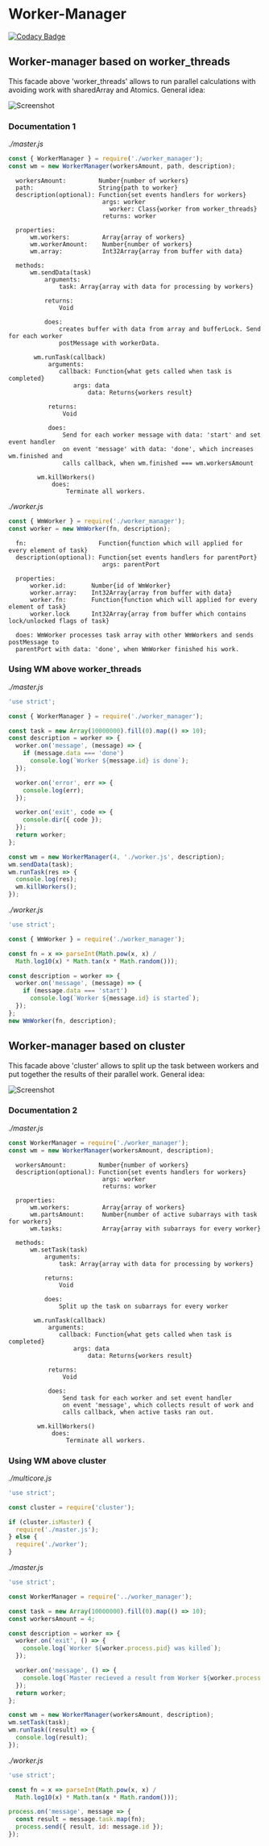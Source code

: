 # Worker-Manager

[![Codacy Badge](https://api.codacy.com/project/badge/Grade/806c809ae9a64cab93dd6333dd60a4f4)](https://app.codacy.com/app/a-kuharenko/worker-manager?utm_source=github.com&utm_medium=referral&utm_content=a-kuharenko/worker-manager&utm_campaign=Badge_Grade_Dashboard)

## **Worker-manager based on worker_threads**
This facade above 'worker_threads' allows to run parallel calculations with avoiding work with sharedArray and Atomics.
General idea:

![Screenshot](./worker_threads/scheme.jpeg)
### Documentation 1
*./master.js*
```js
const { WorkerManager } = require('./worker_manager');
const wm = new WorkerManager(workersAmount, path, description);
```  
      workersAmount:         Number{number of workers}
      path:                  String{path to worker}
      description(optional): Function{set events handlers for workers}
                              args: worker
                                worker: Class{worker from worker_threads}
                              returns: worker
      
      properties:
          wm.workers:         Array{array of workers}
          wm.workerAmount:    Number{number of workers}
          wm.array:           Int32Array{array from buffer with data}
     
      methods:
          wm.sendData(task)
              arguments:
                  task: Array{array with data for processing by workers}
              
              returns: 
                  Void
                
              does: 
                  creates buffer with data from array and bufferLock. Send for each worker
                  postMessage with workerData.
              
           wm.runTask(callback)
               arguments:
                  callback: Function{what gets called when task is completed}
                      args: data
                          data: Returns{workers result}
                      
               returns: 
                   Void
                  
               does: 
                   Send for each worker message with data: 'start' and set event handler
                   on event 'message' with data: 'done', which increases wm.finished and
                   calls callback, when wm.finished === wm.workersAmount
                   
            wm.killWorkers()
                does:
                    Terminate all workers.
                    
*./worker.js*   
```js
const { WmWorker } = require('./worker_manager');
const worker = new WmWorker(fn, description);
````

      fn:                    Function{function which will applied for every element of task}
      description(optional): Function{set events handlers for parentPort}
                              args: parentPort
                              
      properties:
          worker.id:       Number{id of WmWorker}
          worker.array:    Int32Array{array from buffer with data}
          worker.fn:       Function{function which will applied for every element of task}
          worker.lock      Int32Array{array from buffer which contains lock/unlocked flags of task}
                              
      does: WmWorker processes task array with other WmWorkers and sends postMessage to 
      parentPort with data: 'done', when WmWorker finished his work.
      
### Using WM above worker_threads
*./master.js* 
```js
'use strict';

const { WorkerManager } = require('./worker_manager');

const task = new Array(10000000).fill(0).map(() => 10);
const description = worker => {
  worker.on('message', (message) => {
    if (message.data === 'done')
      console.log(`Worker ${message.id} is done`);
  });

  worker.on('error', err => {
    console.log(err);
  });

  worker.on('exit', code => {
    console.dir({ code });
  });
  return worker;
};

const wm = new WorkerManager(4, './worker.js', description);
wm.sendData(task);
wm.runTask(res => {
  console.log(res);
  wm.killWorkers();
});
```
*./worker.js*
```js
'use strict';

const { WmWorker } = require('./worker_manager');

const fn = x => parseInt(Math.pow(x, x) /
  Math.log10(x) * Math.tan(x * Math.random()));

const description = worker => {
  worker.on('message', (message) => {
    if (message.data === 'start')
      console.log(`Worker ${message.id} is started`);
  });
};
new WmWorker(fn, description);
```

## **Worker-manager based on cluster**
This facade above 'cluster' allows to split up the task between workers and put together the results of their parallel work. 
General idea:

![Screenshot](./cluster/scheme.png)
### Documentation 2 
*./master.js*
```js
const WorkerManager = require('./worker_manager');
const wm = new WorkerManager(workersAmount, description);
```  
      workersAmount:         Number{number of workers}
      description(optional): Function{set events handlers for workers}
                              args: worker
                              returns: worker
      
      properties:
          wm.workers:         Array{array of workers}
          wm.partsAmount:     Number{number of active subarrays with task for workers}
          wm.tasks:           Array{array with subarrays for every worker}
     
      methods:
          wm.setTask(task)
              arguments:
                  task: Array{array with data for processing by workers}
              
              returns: 
                  Void
                
              does: 
                  Split up the task on subarrays for every worker
              
           wm.runTask(callback)
               arguments:
                  callback: Function{what gets called when task is completed}
                      args: data
                          data: Returns{workers result}
                      
               returns: 
                   Void
                  
               does: 
                   Send task for each worker and set event handler
                   on event 'message', which collects result of work and
                   calls callback, when active tasks ran out.
                   
            wm.killWorkers()
                does:
                    Terminate all workers.
                    
### Using WM above cluster
*./multicore.js* 
```js
'use strict';

const cluster = require('cluster');

if (cluster.isMaster) {
  require('./master.js');
} else {
  require('./worker');
}
```
*./master.js* 
```js
'use strict';

const WorkerManager = require('../worker_manager');

const task = new Array(10000000).fill(0).map(() => 10);
const workersAmount = 4;

const description = worker => {
  worker.on('exit', () => {
    console.log(`Worker ${worker.process.pid} was killed`);
  });

  worker.on('message', () => {
    console.log(`Master recieved a result from Worker ${worker.process.pid}`);
  });
  return worker;
};

const wm = new WorkerManager(workersAmount, description);
wm.setTask(task);
wm.runTask((result) => {
  console.log(result);
});
```
*./worker.js*
```js
'use strict';

const fn = x => parseInt(Math.pow(x, x) /
  Math.log10(x) * Math.tan(x * Math.random()));

process.on('message', message => {
  const result = message.task.map(fn);
  process.send({ result, id: message.id });
});
```